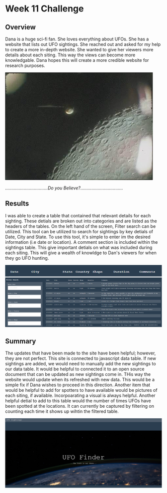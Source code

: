 # Week 11 Challenge

## Overview
 Dana is a huge sci-fi fan. She loves everything about UFOs. She has a website that lists out UFO sightings. She reached out and asked for my help to create a more in-depth website. She wanted to give her viewers more details about each siting. This way the views can become more knowledgable. Dana hopes this will create a more credible website for research purposes.

 ![NSASA UFO](https://github.com/LindsayTeeters/Week-11/blob/main/Static/Images/NASA%20UFO.jpg)

<p><i>..................................Do you Believe?..................................</i></p>

## Results
 I was able to create a table that contained that relevant details for each sighting. These detials are broken out into categories and are listed as the headers of the tables. On the left hand of the screen, Filter search can be utilized. This tool can be utilized to search for sightings by key detials of Date, City and State. To use this tool, it's simple to enter im the desired information (i.e date or location). A comment section is included within the sightings table. This give important detials on what was included during each siting. This will give a wealth of knowldge to Dan's viewers for when they go UFO hunting. 

![Headers](https://github.com/LindsayTeeters/Week-11/blob/main/Static/Images/Header%20Bar.png?raw=true)
![Table and filter](https://github.com/LindsayTeeters/Week-11/blob/main/Static/Images/Table%20and%20Filter.png)

  
  ## Summary
  
 The updates that have been made to the site have been helpful; however, they are not perfect. This site is connected to javascript data table. If new sightings are added, we would need to manually add the new sightings to our data table. It would be helpful to connected it to an open source document that can be updated as new sightings come in. THis way the website would update when its refreshed with new data. This would be a simple fix if Dana wishes to proceed in this direction. Another item that would be helpful to add for spotters to have available would be pictures of each siting, if available. Incorpoarating a visual is always helpful. Another helpful detial to add to this table would the number of times UFOs have been spotted at the locations. It can currently be captured by filtering on counting each time it shows up wihtin the filtered table. 


![SITE HTML](https://github.com/LindsayTeeters/Week-11/blob/main/Static/Images/SITE%20HTML.png)
